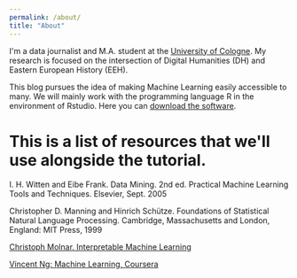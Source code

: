 ```yaml
---
permalink: /about/
title: "About"
---
```

I'm a data journalist and M.A. student at the [University of Cologne](https://www.portal.uni-koeln.de/index.php?id=9441&L=1). My research is focused on the intersection of Digital Humanities (DH) and Eastern European History (EEH). 

This blog pursues the idea of making Machine Learning easily accessible to many. We will mainly work with the programming language R in the environment of Rstudio. 
Here you can [download the software](https://rstudio.com/products/rstudio/download/).

# This is a list of resources that we'll use alongside the tutorial. 

I. H. Witten and Eibe Frank. Data Mining. 2nd ed. Practical Machine
Learning Tools and Techniques. Elsevier, Sept. 2005

Christopher D. Manning and Hinrich Schütze. Foundations of Statistical
Natural Language Processing. Cambridge, Massachusetts and London,
England: MIT Press, 1999

[Christoph Molnar. Interpretable Machine Learning](https://christophm.github.io/interpretable-ml-book/)

[Vincent Ng: Machine Learning, Coursera](https://www.coursera.org/learn/machine-learning)

